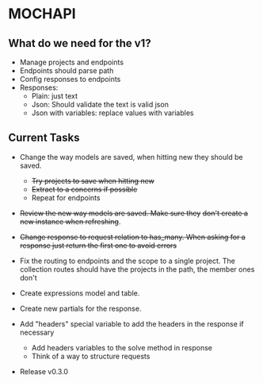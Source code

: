 # MOCHAPI

## What do we need for the v1?

- Manage projects and endpoints
- Endpoints should parse path
- Config responses to endpoints
- Responses:
  - Plain: just text
  - Json: Should validate the text is valid json
  - Json with variables: replace values with variables


## Current Tasks
  
- Change the way models are saved, when hitting new they
should be saved.
  - ~~Try projects to save when hitting new~~
  - ~~Extract to a concerns if possible~~
  - Repeat for endpoints
- ~~Review the new way models are saved. Make sure they~~
~~don't create a new instance when refreshing~~.
- ~~Change response to request relation to has_many. When
asking for a response just return the first one to avoid
errors~~
- Fix the routing to endpoints and the scope to a single 
project. The collection routes should have the projects
in the path, the member ones don't
- Create expressions model and table.
- Create new partials for the response.
- Add "headers" special variable to add the headers in the 
response if necessary
  - Add headers variables to the solve method in response
  - Think of a way to structure requests

- Release v0.3.0
